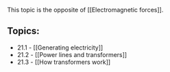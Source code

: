 This topic is the opposite of [[Electromagnetic forces]].

## Topics:
- 21.1 - [[Generating electricity]]
- 21.2 - [[Power lines and transformers]]
- 21.3 - [[How transformers work]]